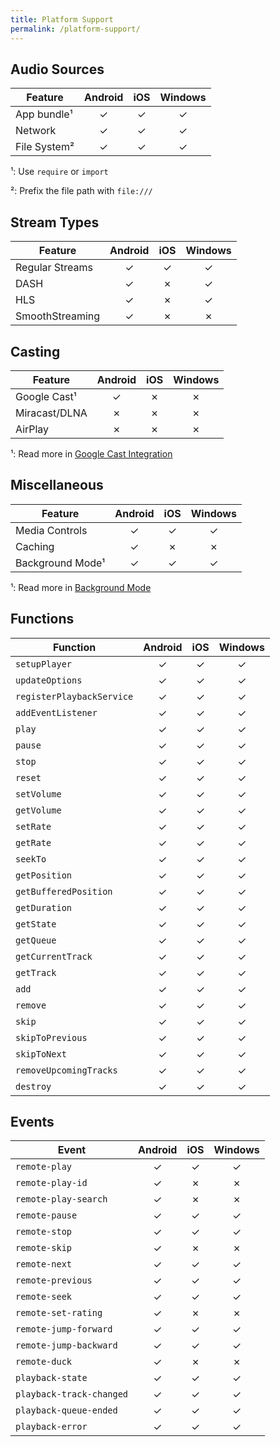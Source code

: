 ```yaml
---
title: Platform Support
permalink: /platform-support/
---
```


## Audio Sources

| Feature | Android | iOS | Windows |
| ------- | :-----: | :-: | :-----: |
| App bundle¹ | ✓ | ✓ | ✓ |
| Network | ✓ | ✓ | ✓ |
| File System² | ✓ | ✓ | ✓ |

¹: Use `require` or `import`

²: Prefix the file path with `file:///`

## Stream Types

| Feature | Android | iOS | Windows |
| ------- | :-----: | :-: | :-----: |
| Regular Streams | ✓ | ✓ | ✓ |
| DASH | ✓ | ✗ | ✓ |
| HLS | ✓ | ✗ | ✓ |
| SmoothStreaming | ✓ | ✗ | ✗ |

## Casting

| Feature | Android | iOS | Windows |
| ------- | :-----: | :-: | :-----: |
| Google Cast¹ | ✓ | ✗ | ✗ |
| Miracast/DLNA | ✗ | ✗ | ✗ |
| AirPlay | ✗ | ✗ | ✗ |

¹: Read more in [Google Cast Integration](https://react-native-kit.github.io/react-native-track-player/cast/)

## Miscellaneous

| Feature | Android | iOS | Windows |
| ------- | :-----: | :-: | :-----: |
| Media Controls | ✓ | ✓ | ✓ |
| Caching | ✓ | ✗ | ✗ |
| Background Mode¹ | ✓ | ✓ | ✓ |

¹: Read more in [Background Mode](https://react-native-kit.github.io/react-native-track-player/background/)

## Functions

| Function | Android | iOS | Windows |
| ------- | :-----: | :-: | :-----: |
| `setupPlayer` | ✓ | ✓ | ✓ |
| `updateOptions` | ✓ | ✓ | ✓ |
| `registerPlaybackService` | ✓ | ✓ | ✓ |
| `addEventListener` | ✓ | ✓ | ✓ |
| `play` | ✓ | ✓ | ✓ |
| `pause` | ✓ | ✓ | ✓ |
| `stop` | ✓ | ✓ | ✓ |
| `reset` | ✓ | ✓ | ✓ |
| `setVolume` | ✓ | ✓ | ✓ |
| `getVolume` | ✓ | ✓ | ✓ |
| `setRate` | ✓ | ✓ | ✓ |
| `getRate` | ✓ | ✓ | ✓ |
| `seekTo` | ✓ | ✓ | ✓ |
| `getPosition` | ✓ | ✓ | ✓ |
| `getBufferedPosition` | ✓ | ✓ | ✓ |
| `getDuration` | ✓ | ✓ | ✓ |
| `getState` | ✓ | ✓ | ✓ |
| `getQueue` | ✓ | ✓ | ✓ |
| `getCurrentTrack` | ✓ | ✓ | ✓ |
| `getTrack` | ✓ | ✓ | ✓ |
| `add` | ✓ | ✓ | ✓ |
| `remove` | ✓ | ✓ | ✓ |
| `skip` | ✓ | ✓ | ✓ |
| `skipToPrevious` | ✓ | ✓ | ✓ |
| `skipToNext` | ✓ | ✓ | ✓ |
| `removeUpcomingTracks` | ✓ | ✓ | ✓ |
| `destroy` | ✓ | ✓ | ✓ |

## Events

| Event | Android | iOS | Windows |
| ------- | :-----: | :-: | :-----: |
| `remote-play` | ✓ | ✓ | ✓ |
| `remote-play-id` | ✓ | ✗ | ✗ |
| `remote-play-search` | ✓ | ✗ | ✗ |
| `remote-pause` | ✓ | ✓ | ✓ |
| `remote-stop` | ✓ | ✓ | ✓ |
| `remote-skip` | ✓ | ✗ | ✗ |
| `remote-next` | ✓ | ✓ | ✓ |
| `remote-previous` | ✓ | ✓ | ✓ |
| `remote-seek` | ✓ | ✓ | ✓ |
| `remote-set-rating` | ✓ | ✗ | ✗ |
| `remote-jump-forward` | ✓ | ✓ | ✓ |
| `remote-jump-backward` | ✓ | ✓ | ✓ |
| `remote-duck` | ✓ | ✗ | ✗ |
| `playback-state` | ✓ | ✓ | ✓ |
| `playback-track-changed` | ✓ | ✓ | ✓ |
| `playback-queue-ended` | ✓ | ✓ | ✓ |
| `playback-error` | ✓ | ✓ | ✓ |
